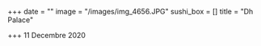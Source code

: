 +++
date = ""
image = "/images/img_4656.JPG"
sushi_box = []
title = "Dh Palace"

+++
11 Decembre 2020